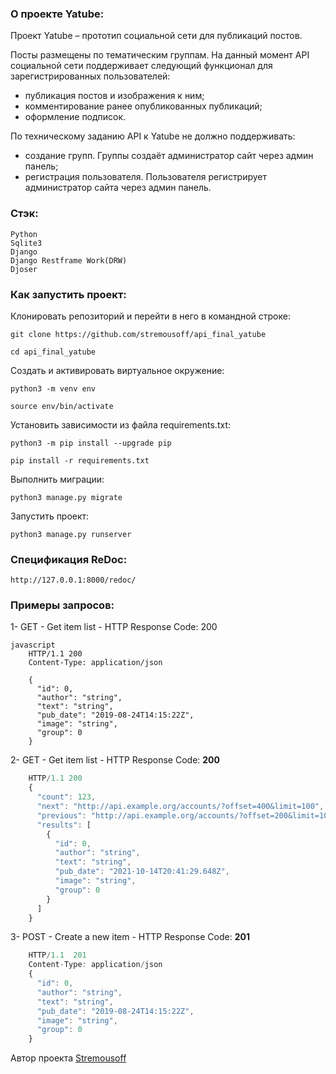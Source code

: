 ### О проекте Yatube:
Проект Yatube – прототип социальной сети для публикаций постов. 

Посты размещены по тематическим группам. На данный момент API социальной сети поддерживает следующий функционал для зарегистрированных пользователей:
- публикация постов и изображения к ним;
- комментирование ранее опубликованных публикаций;
- оформление подписок.

По техническому заданию API к Yatube не должно поддерживать:
- создание групп. Группы создаёт администратор сайт через админ панель;
- регистрация пользователя. Пользователя регистрирует администратор сайта через админ панель.

### Стэк:
```
Python
Sqlite3
Django
Django Restframe Work(DRW)
Djoser
```
### Как запустить проект:
Клонировать репозиторий и перейти в него в командной строке:
```
git clone https://github.com/stremousoff/api_final_yatube
```
```
cd api_final_yatube
```
Cоздать и активировать виртуальное окружение:
```
python3 -m venv env
```
```
source env/bin/activate
```
Установить зависимости из файла requirements.txt:
```
python3 -m pip install --upgrade pip
```
```
pip install -r requirements.txt
```
Выполнить миграции:
```
python3 manage.py migrate
```
Запустить проект:
```
python3 manage.py runserver
```
### Спецификация ReDoc:
```
http://127.0.0.1:8000/redoc/
```
### Примеры запросов:
1- GET - Get item list - HTTP Response Code: 200
```
javascript
    HTTP/1.1 200
    Content-Type: application/json

    {
      "id": 0,
      "author": "string",
      "text": "string",
      "pub_date": "2019-08-24T14:15:22Z",
      "image": "string",
      "group": 0
    }
```
2- GET - Get item list - HTTP Response Code: **200**
```javascript
    HTTP/1.1 200
    {
      "count": 123,
      "next": "http://api.example.org/accounts/?offset=400&limit=100",
      "previous": "http://api.example.org/accounts/?offset=200&limit=100",
      "results": [
        {
          "id": 0,
          "author": "string",
          "text": "string",
          "pub_date": "2021-10-14T20:41:29.648Z",
          "image": "string",
          "group": 0
        }
      ]
    }
```
3- POST - Create a new item - HTTP Response Code: **201**
```javascript
    HTTP/1.1  201
    Content-Type: application/json
    {
      "id": 0,
      "author": "string",
      "text": "string",
      "pub_date": "2019-08-24T14:15:22Z",
      "image": "string",
      "group": 0
    }
```
Автор проекта  [Stremousoff](https://github.com/stremousoff/)